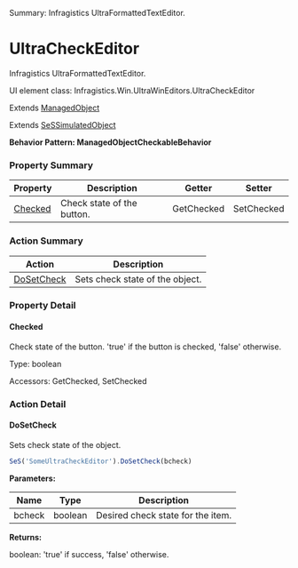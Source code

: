 Summary: Infragistics UltraFormattedTextEditor.

# UltraCheckEditor

Infragistics UltraFormattedTextEditor.
 
UI element class: Infragistics.Win.UltraWinEditors.UltraCheckEditor

Extends [ManagedObject](ManagedObject.md)

Extends [SeSSimulatedObject](SeSSimulatedObject.md)





**Behavior Pattern: ManagedObjectCheckableBehavior**


<!-- ============================== property summary ========================== -->

  

### Property Summary

| **Property** | **Description** | **Getter** | **Setter** |
| ------------ | --------------- | ---------- | ---------- |
| [Checked](#checked) | Check state of the button. | GetChecked | SetChecked |



  
<!-- ============================== action summary ========================== -->



### Action Summary

|  **Action** | **Description** | 
| ----------- | --------------- |
|  [DoSetCheck](#dosetcheck) | Sets check state of the object. |




<!-- ============================== property detail ========================== -->
  
### Property Detail
    
<a name="Checked"></a>
#### Checked


Check state of the button. 'true' if the button is checked, 'false' otherwise.

      
  
      
Type: boolean
      
      
Accessors: GetChecked, SetChecked
      
    
  
  
<!-- ============================== action detail ========================== -->
  
### Action Detail
    
<a name="DoSetCheck"></a>    
#### DoSetCheck

Sets check state of the object.

```javascript
SeS('SomeUltraCheckEditor').DoSetCheck(bcheck)
```


**Parameters:**

|  **Name** | **Type** | **Description** |
| ---------- | -------- | --------------- |
| bcheck | boolean |  Desired check state for the item. |




**Returns:**

boolean: 'true' if success, 'false' otherwise.



<a name="see.also.ultracheckeditor.dosetcheck"></a>

  

